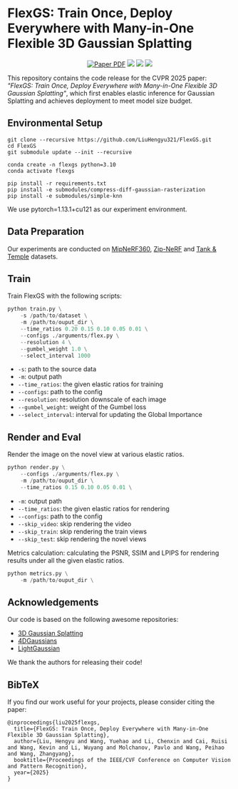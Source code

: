 # FlexGS: Train Once, Deploy Everywhere with Many-in-One Flexible 3D Gaussian Splatting
<p align="center">
<a href="https://openaccess.thecvf.com/content/CVPR2025/papers/Liu_FlexGS_Train_Once_Deploy_Everywhere_with_Many-in-One_Flexible_3D_Gaussian_CVPR_2025_paper.pdf" target="_blank" rel="noopener noreferrer">
  <img src="https://img.shields.io/badge/Paper-blue" alt="Paper PDF"></a>
<a href="https://arxiv.org/abs/2506.04174"><img src="https://img.shields.io/badge/Arxiv-2506.04174-B31B1B.svg"></a>
<a href="https://flexgs.github.io/"><img src="https://img.shields.io/badge/Project-Page-orange"></a>
<a href="https://youtu.be/k6aDJUfxs4Q"><img src="https://img.shields.io/badge/Video-Youtube-d61c1c.svg"></a>
  
</p>
<p>

This repository contains the code release for the CVPR 2025 paper: *"FlexGS: Train Once, Deploy Everywhere with Many-in-One Flexible 3D Gaussian Splatting"*, which first enables elastic inference for Gaussian Splatting and achieves deployment to meet model size budget.
</p>




## Environmental Setup

```shell
git clone --recursive https://github.com/LiuHengyu321/FlexGS.git
cd FlexGS
git submodule update --init --recursive

conda create -n flexgs python=3.10
conda activate flexgs

pip install -r requirements.txt
pip install -e submodules/compress-diff-gaussian-rasterization
pip install -e submodules/simple-knn
```
We use pytorch=1.13.1+cu121 as our experiment environment.


## Data Preparation

Our experiments are conducted on [MipNeRF360](https://jonbarron.info/mipnerf360/), [Zip-NeRF](https://jonbarron.info/zipnerf/) and [Tank & Temple](https://github.com/graphdeco-inria/gaussian-splatting) datasets.


## Train
Train FlexGS with the following scripts:
```python
python train.py \
    -s /path/to/dataset \
    -m /path/to/ouput_dir \
    --time_ratios 0.20 0.15 0.10 0.05 0.01 \
    --configs ./arguments/flex.py \
    --resolution 4 \
    --gumbel_weight 1.0 \
    --select_interval 1000 
```
- `-s`: path to the source data
- `-m`: output path
- `--time_ratios`: the given elastic ratios for training
- `--configs`: path to the config
- `--resolution`: resolution downscale of each image
- `--gumbel_weight`: weight of the Gumbel loss 
- `--select_interval`: interval for updating the Global Importance


## Render and Eval
Render the image on the novel view at various elastic ratios.
```python
python render.py \
    --configs ./arguments/flex.py \
    -m /path/to/ouput_dir \
    --time_ratios 0.15 0.10 0.05 0.01 \
```
- `-m`: output path
- `--time_ratios`: the given elastic ratios for rendering
- `--configs`: path to the config
- `--skip_video`: skip rendering the video
- `--skip_train`: skip rendering the train views
- `--skip_test`: skip rendering the novel views

Metrics calculation: calculating the PSNR, SSIM and LPIPS for rendering results under all the given elastic ratios.

```python
python metrics.py \
    -m /path/to/ouput_dir \
```


## Acknowledgements
Our code is based on the following awesome repositories:
- [3D Gaussian Splatting](https://github.com/graphdeco-inria/gaussian-splatting)
- [4DGaussians](https://github.com/hustvl/4DGaussians)
- [LightGaussian](https://github.com/VITA-Group/LightGaussian)

We thank the authors for releasing their code!

## BibTeX
If you find our work useful for your projects, please consider citing the paper:

```
@inproceedings{liu2025flexgs,
  title={FlexGS: Train Once, Deploy Everywhere with Many-in-One Flexible 3D Gaussian Splatting},
  author={Liu, Hengyu and Wang, Yuehao and Li, Chenxin and Cai, Ruisi and Wang, Kevin and Li, Wuyang and Molchanov, Pavlo and Wang, Peihao and Wang, Zhangyang},
  booktitle={Proceedings of the IEEE/CVF Conference on Computer Vision and Pattern Recognition},
  year={2025}
}
```
